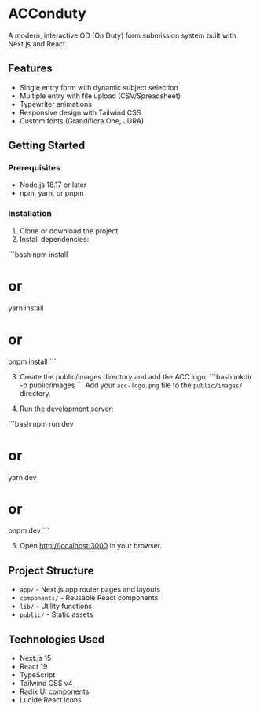 # ACConduty

A modern, interactive OD (On Duty) form submission system built with Next.js and React.

## Features

- Single entry form with dynamic subject selection
- Multiple entry with file upload (CSV/Spreadsheet)
- Typewriter animations
- Responsive design with Tailwind CSS
- Custom fonts (Grandiflora One, JURA)

## Getting Started

### Prerequisites

- Node.js 18.17 or later
- npm, yarn, or pnpm

### Installation

1. Clone or download the project
2. Install dependencies:

\`\`\`bash
npm install
# or
yarn install
# or
pnpm install
\`\`\`

3. Create the public/images directory and add the ACC logo:
\`\`\`bash
mkdir -p public/images
\`\`\`
Add your `acc-logo.png` file to the `public/images/` directory.

4. Run the development server:

\`\`\`bash
npm run dev
# or
yarn dev
# or
pnpm dev
\`\`\`

5. Open [http://localhost:3000](http://localhost:3000) in your browser.

## Project Structure

- `app/` - Next.js app router pages and layouts
- `components/` - Reusable React components
- `lib/` - Utility functions
- `public/` - Static assets

## Technologies Used

- Next.js 15
- React 19
- TypeScript
- Tailwind CSS v4
- Radix UI components
- Lucide React icons
